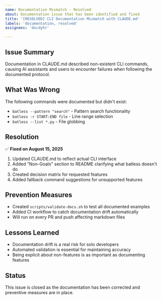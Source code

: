 ```yaml
---
name: Documentation Mismatch - Resolved
about: Documentation issue that has been identified and fixed
title: '[RESOLVED] CLI Documentation Mismatch with CLAUDE.md'
labels: 'documentation, resolved'
assignees: 'docdyhr'

---
```


## Issue Summary

Documentation in CLAUDE.md described non-existent CLI commands, causing AI assistants and users to encounter failures when following the documented protocol.

## What Was Wrong

The following commands were documented but didn't exist:

- `batless --pattern "search"` - Pattern search functionality
- `batless -r START:END file` - Line range selection
- `batless --list *.py` - File globbing

## Resolution

✅ **Fixed on August 15, 2025**

1. Updated CLAUDE.md to reflect actual CLI interface
2. Added "Non-Goals" section to README clarifying what batless doesn't do
3. Created decision matrix for requested features
4. Added fallback command suggestions for unsupported features

## Prevention Measures

- Created `scripts/validate-docs.sh` to test all documented examples
- Added CI workflow to catch documentation drift automatically
- Will run on every PR and push affecting markdown files

## Lessons Learned

- Documentation drift is a real risk for solo developers
- Automated validation is essential for maintaining accuracy
- Being explicit about non-features is as important as documenting features

## Status

This issue is closed as the documentation has been corrected and preventive measures are in place.
